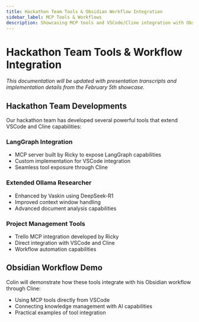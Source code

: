```yaml
---
title: Hackathon Team Tools & Obsidian Workflow Integration
sidebar_label: MCP Tools & Workflows
description: Showcasing MCP tools and VSCode/Cline integration with Obsidian
---
```


# Hackathon Team Tools & Workflow Integration

*This documentation will be updated with presentation transcripts and implementation details from the February 5th showcase.*

## Hackathon Team Developments

Our hackathon team has developed several powerful tools that extend VSCode and Cline capabilities:

### LangGraph Integration
- MCP server built by Ricky to expose LangGraph capabilities
- Custom implementation for VSCode integration
- Seamless tool exposure through Cline

### Extended Ollama Researcher
- Enhanced by Vaskin using DeepSeek-R1
- Improved context window handling
- Advanced document analysis capabilities

### Project Management Tools
- Trello MCP integration developed by Ricky
- Direct integration with VSCode and Cline
- Workflow automation capabilities

## Obsidian Workflow Demo

Colin will demonstrate how these tools integrate with his Obsidian workflow through Cline:
- Using MCP tools directly from VSCode
- Connecting knowledge management with AI capabilities
- Practical examples of tool integration
